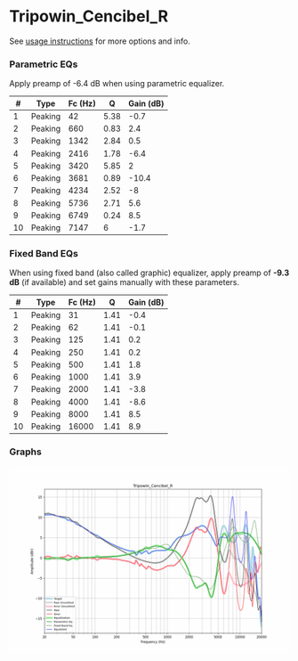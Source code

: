 # Tripowin_Cencibel_R
See [usage instructions](https://github.com/jaakkopasanen/AutoEq#usage) for more options and info.

### Parametric EQs
Apply preamp of -6.4 dB when using parametric equalizer.

|   # | Type    |   Fc (Hz) |    Q |   Gain (dB) |
|-----|---------|-----------|------|-------------|
|   1 | Peaking |        42 | 5.38 |        -0.7 |
|   2 | Peaking |       660 | 0.83 |         2.4 |
|   3 | Peaking |      1342 | 2.84 |         0.5 |
|   4 | Peaking |      2416 | 1.78 |        -6.4 |
|   5 | Peaking |      3420 | 5.85 |         2   |
|   6 | Peaking |      3681 | 0.89 |       -10.4 |
|   7 | Peaking |      4234 | 2.52 |        -8   |
|   8 | Peaking |      5736 | 2.71 |         5.6 |
|   9 | Peaking |      6749 | 0.24 |         8.5 |
|  10 | Peaking |      7147 | 6    |        -1.7 |

### Fixed Band EQs
When using fixed band (also called graphic) equalizer, apply preamp of **-9.3 dB** (if available) and set gains manually with these parameters.

|   # | Type    |   Fc (Hz) |    Q |   Gain (dB) |
|-----|---------|-----------|------|-------------|
|   1 | Peaking |        31 | 1.41 |        -0.4 |
|   2 | Peaking |        62 | 1.41 |        -0.1 |
|   3 | Peaking |       125 | 1.41 |         0.2 |
|   4 | Peaking |       250 | 1.41 |         0.2 |
|   5 | Peaking |       500 | 1.41 |         1.8 |
|   6 | Peaking |      1000 | 1.41 |         3.9 |
|   7 | Peaking |      2000 | 1.41 |        -3.8 |
|   8 | Peaking |      4000 | 1.41 |        -8.6 |
|   9 | Peaking |      8000 | 1.41 |         8.5 |
|  10 | Peaking |     16000 | 1.41 |         8.9 |

### Graphs
![](./Tripowin_Cencibel_R.png)
